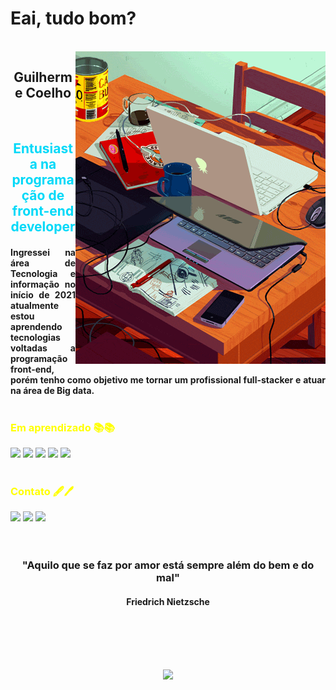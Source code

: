 # Eai, tudo bom?
<br>

<img src="aaa.gif" align="right">
<h2 align="center">Guilherme Coelho</h2>
<br>
<h2 style="color:#00D9F8" align="center">Entusiasta na programação de front-end developer</h2> 
<h4 style="text-align: justify;">Ingressei na área de Tecnologia e informação no início de 2021 atualmente estou aprendendo tecnologias voltadas a programação front-end, porém tenho como 
objetivo me tornar um profissional full-stacker e atuar na área de Big data.<br><br></h4>
<h3 style="color:yellow">Em aprendizado 📚📚</h3>

![](https://img.shields.io/badge/HTML5-E34F26?style=for-the-badge&logo=html5&logoColor=white)
![](https://img.shields.io/badge/CSS3-1572B6?style=for-the-badge&logo=css3&logoColor=white)
![](https://img.shields.io/badge/JavaScript-F7DF1E?style=for-the-badge&logo=javascript&logoColor=black)
![](https://img.shields.io/badge/Python-14354C?style=for-the-badge&logo=python&logoColor=white)
![](https://img.shields.io/badge/Django-092E20?style=for-the-badge&logo=django&logoColor=white)
<br>
<br>

<h3 style="color:yellow">Contato 🖋🖊</h3>
<a href="https://www.linkedin.com/in/guilherme-santos-coelho-1b7036210/"><img src="https://img.shields.io/badge/LinkedIn-0077B5?style=for-the-badge&logo=linkedin&logoColor=white"></a>
<a href="https://github.com/GuiCoelho-S"><img src="https://img.shields.io/badge/GitHub-100000?style=for-the-badge&logo=github&logoColor=white"></a>
<a href="Coelho#9562"><img src="https://img.shields.io/badge/Discord-7289DA?style=for-the-badge&logo=discord&logoColor=white"></a>
<br>
<br>
<br>


<h3 align="center"> "Aquilo que se faz por amor está sempre além do bem e do mal"</h3>
<h4 align="center"> Friedrich Nietzsche</h4>
<br>
<br>
<br>
<br>

<p align="center"><img src="https://github-readme-stats.vercel.app/api?username=guicoelho-s&show_icons=true&theme=radical"></p>
